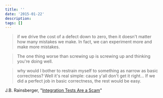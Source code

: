 ```yaml
---
title: ''
date: '2015-01-22'
description:
tags: []
---
```


> if we drive the cost of a defect down to zero, then it doesn't matter how many mistakes we make.  In fact, we can experiment more and make more mistakes.

> The one thing worse than screwing up is screwing up and thinking you're doing well.

> why would I bother to restrain myself to something as narrow as basic correctness?  Well it's real simple: cause y'all don't get it right... If we did a perfect job in basic correctness, the rest would be easy.

J.B. Rainsberger, "[Integration Tests Are a Scam](http://www.infoq.com/presentations/integration-tests-scam)"
